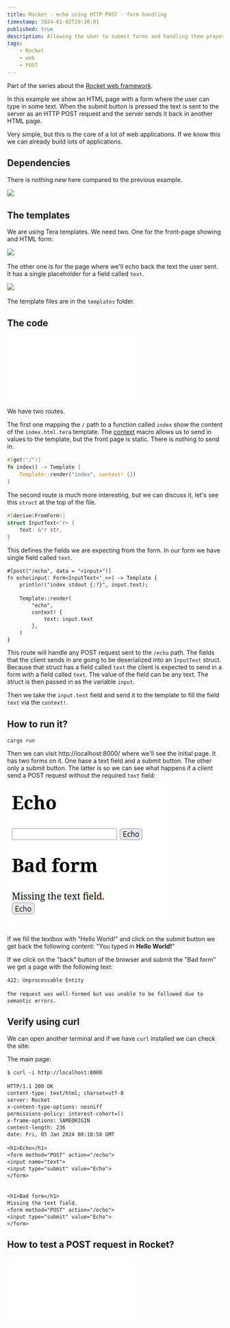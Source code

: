```yaml
---
title: Rocket - echo using HTTP POST - form handling
timestamp: 2024-01-02T20:30:01
published: true
description: Allowing the user to submit forms and handling them properly is the core of web application development.
tags:
    - Rocket
    - web
    - POST
---
```


Part of the series about the [Rocket web framework](/rocket).

In this example we show an HTML page with a form where the user can type in some text. When the submit button is pressed the text is sent to the server
as an HTTP POST request and the server sends it back in another HTML page.

Very simple, but this is the core of a lot of web applications. If we know this we can already build lots of applications.

## Dependencies

There is nothing new here compared to the previous example.

![](examples/rocket/echo-post/Cargo.toml)


## The templates

We are using Tera templates. We need two. One for the front-page showing and HTML form:

![](examples/rocket/echo-post/templates/index.html.tera)

The other one is for the page where we'll echo back the text the user sent. It has a single placeholder for a field called `text`.

![](examples/rocket/echo-post/templates/echo.html.tera)

The template files are in the `templates` folder.


## The code

![](examples/rocket/echo-post/src/main.rs)

We have two routes.

The first one mapping the `/` path to a function called `index` show the content of the `index.html.tera` template.
The [context](https://api.rocket.rs/v0.5/rocket_dyn_templates/macro.context.html) macro allows us to send in values to the template, but the front page is static. There is nothing to send in.

```rust
#[get("/")]
fn index() -> Template {
    Template::render("index", context! {})
}
```

The second route is much more interesting, but we can discuss it, let's see this `struct` at the top of the file.

```rust
#[derive(FromForm)]
struct InputText<'r> {
    text: &'r str,
}
```

This defines the fields we are expecting from the form. In our form we have single field called `text`.

```
#[post("/echo", data = "<input>")]
fn echo(input: Form<InputText<'_>>) -> Template {
    println!("index stdout {:?}", input.text);

    Template::render(
        "echo",
        context! {
            text: input.text
        },
    )
}
```

This route will handle any POST request sent to the `/echo` path. The fields that the client sends in are going to be deserialized into
an `InputText` struct. Because that struct has a field called `text` the client is expected to send in a form with a field called `text`.
The value of the field can be any text. The struct is then passed in as the variable `input`.

Then we take the `input.text` field and send it to the template to fill the field `text` via the `context!`.

## How to run it?

```
cargo run
```

Then we can visit http://localhost:8000/ where we'll see the initial page. It has two forms on it. One hase a text field and a submit button.
The other only a submit button. The latter is so we can see what happens if a client send a POST request without the required `text` field:

![](images/post-echo-rocket.png)

If we fill the textbox with "Hello World!" and click on the submit button we get back the following content: "You typed in **Hello World!**"

If we click on the "back" button of the browser and submit the "Bad form" we get a page with the following text:

```
422: Unprocessable Entity

The request was well-formed but was unable to be followed due to semantic errors.
```

## Verify using curl

We can open another terminal and if we have `curl` installed we can check the site:

The main page:

```
$ curl -i http://localhost:8000

HTTP/1.1 200 OK
content-type: text/html; charset=utf-8
server: Rocket
x-content-type-options: nosniff
permissions-policy: interest-cohort=()
x-frame-options: SAMEORIGIN
content-length: 236
date: Fri, 05 Jan 2024 08:18:58 GMT

<h1>Echo</h1>
<form method="POST" action="/echo">
<input name="text">
<input type="submit" value="Echo">
</form>


<h1>Bad form</h1>
Missing the text field.
<form method="POST" action="/echo">
<input type="submit" value="Echo">
</form>
```






## How to test a POST request in Rocket?

![](examples/rocket/echo-post/src/tests.rs)


